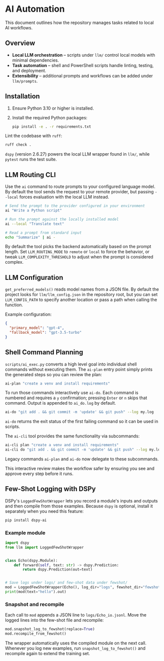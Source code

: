 # AI Automation

This document outlines how the repository manages tasks related to local AI workflows.

## Overview

- **Local LLM orchestration** – scripts under `llm/` control local models with minimal dependencies.
- **Task automation** – shell and PowerShell scripts handle linting, testing, and deployment.
- **Extensibility** – additional prompts and workflows can be added under `llm/prompts`.

## Installation

1. Ensure Python 3.10 or higher is installed.
2. Install the required Python packages:

   ```bash
   pip install -e . -r requirements.txt
   ```

Lint the codebase with `ruff`:

```bash
ruff check .
```


`dspy` (version 2.6.27) powers the local LLM wrapper found in `llm/`, while
`pytest` runs the test suite.

## LLM Routing CLI

Use the `ai` command to route prompts to your configured language model. By
default the tool sends the request to your remote provider, but passing
`--local` forces evaluation with the local LLM instead.

```bash
# Send the prompt to the provider configured in your environment
ai "Write a Python script"

# Run the prompt against the locally installed model
ai --local "Translate text"

# Read a prompt from standard input
echo "Summarize" | ai -
```

By default the tool picks the backend automatically based on the prompt length.
Set `LLM_ROUTING_MODE` to `remote` or `local` to force the behavior, or tweak
`LLM_COMPLEXITY_THRESHOLD` to adjust when the prompt is considered complex.

## LLM Configuration

`get_preferred_models()` reads model names from a JSON file. By default the
project looks for `llm/llm_config.json` in the repository root, but you can set
`LLM_CONFIG_PATH` to specify another location or pass a path when calling the
function.

Example configuration:

```json
{
  "primary_model": "gpt-4",
  "fallback_model": "gpt-3.5-turbo"
}
```

## Shell Command Planning

`scripts/ai_exec.py` converts a high level goal into individual shell commands
without executing them. The `ai-plan` entry point simply prints the generated
steps so you can review the plan:

```bash
ai-plan "create a venv and install requirements"
```

To run those commands interactively use `ai-do`. Each command is numbered and
requires a `y` confirmation; pressing `Enter` or `n` skips that command. Output
is appended to `ai_do.log` by default.

```bash
ai-do "git add . && git commit -m 'update' && git push" --log my.log
```

`ai-do` returns the exit status of the first failing command so it can be used
in scripts.

The `ai-cli` tool provides the same functionality via subcommands:

```bash
ai-cli plan "create a venv and install requirements"
ai-cli do "git add . && git commit -m 'update' && git push" --log my.log
```
Legacy commands `ai-plan` and `ai-do` now delegate to these subcommands.

This interactive review makes the workflow safer by ensuring you see and approve
every step before it runs.

## Few-Shot Logging with DSPy

DSPy's `LoggedFewShotWrapper` lets you record a module's inputs and outputs and
then compile from those examples. Because `dspy` is optional, install it
separately when you need this feature:

```bash
pip install dspy-ai
```

### Example module

```python
import dspy
from llm import LoggedFewShotWrapper


class Echo(dspy.Module):
    def forward(self, text: str) -> dspy.Prediction:
        return dspy.Prediction(out=text)


# Save logs under logs/ and few-shot data under fewshot/
mod = LoggedFewShotWrapper(Echo(), log_dir="logs", fewshot_dir="fewshot")
print(mod(text="hello").out)
```

### Snapshot and recompile

Each call to `mod` appends a JSON line to `logs/Echo_io.jsonl`. Move the logged
lines into the few-shot file and recompile:

```python
mod.snapshot_log_to_fewshot(replace=True)
mod.recompile_from_fewshot()
```

The wrapper automatically uses the compiled module on the next call. Whenever
you log new examples, run `snapshot_log_to_fewshot()` and recompile again to
extend the training set.
